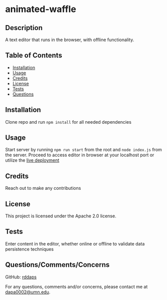 # 
  # animated-waffle
  ## Description

A text editor that runs in the browser, with offline functionality.

## Table of Contents

- [Installation](#installation)
- [Usage](#usage)
- [Credits](#credits)
- [License](#license)
- [Tests](#tests)
- [Questions](#questions)

## Installation

Clone repo and run `npm install` for all needed dependencies

## Usage

Start server by running `npm run start` from the root and `node index.js` from the server. Proceed to access editor in browser at your localhost port or utilize the [live deployment](https://hidden-journey-91433-fe59d630e34e.herokuapp.com/)

## Credits

Reach out to make any contributions

## License

This project is licensed under the Apache 2.0 license.

## Tests

Enter content in the editor, whether online or offline to validate data persistence techniques

## Questions/Comments/Concerns

GitHub: [rddaps](https://github.com/rddaps)

For any questions, comments and/or concerns, please contact me at dapa0002@umn.edu.

